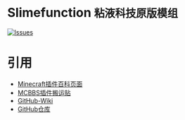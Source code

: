 # Slimefunction   `粘液科技原版模组`

[![Issues](https://img.shields.io/github/issues/Dubhe-Development-Team/Slimefunction.svg?style=popout)](https://github.com/Dubhe-Development-Team/Slimefunction/issues)



# 引用
* [Minecraft插件百科页面](https://mineplugin.org/SlimeFun4 "Minecraft插件百科页面")
* [MCBBS插件搬运贴](https://www.mcbbs.net/forum.php?mod=viewthread&tid=827594 "MCBBS插件搬运贴")
* [GitHub-Wiki](https://github.com/StarWishsama/Slimefun4/wiki "GitHub-Wiki")
* [GitHub仓库](https://github.com/StarWishsama/Slimefun4 "GitHub仓库")
